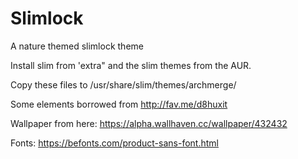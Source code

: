 # Slimlock
A nature themed slimlock theme


Install slim from 'extra" and the slim themes from the AUR.

Copy these files to /usr/share/slim/themes/archmerge/

Some elements borrowed from http://fav.me/d8huxit

Wallpaper from here: https://alpha.wallhaven.cc/wallpaper/432432

Fonts: https://befonts.com/product-sans-font.html
